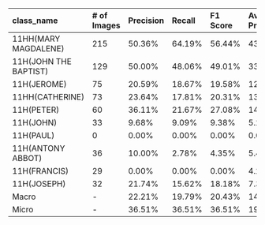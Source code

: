 | class_name            | # of Images   | Precision   | Recall   | F1 Score   | Average Precision   |
|:----------------------|:--------------|:------------|:---------|:-----------|:--------------------|
| 11HH(MARY MAGDALENE)  | 215           | 50.36%      | 64.19%   | 56.44%     | 43.62%              |
| 11H(JOHN THE BAPTIST) | 129           | 50.00%      | 48.06%   | 49.01%     | 33.86%              |
| 11H(JEROME)           | 75            | 20.59%      | 18.67%   | 19.58%     | 12.79%              |
| 11HH(CATHERINE)       | 73            | 23.64%      | 17.81%   | 20.31%     | 13.01%              |
| 11H(PETER)            | 60            | 36.11%      | 21.67%   | 27.08%     | 14.72%              |
| 11H(JOHN)             | 33            | 9.68%       | 9.09%    | 9.38%      | 5.28%               |
| 11H(PAUL)             | 0             | 0.00%       | 0.00%    | 0.00%      | 0.00%               |
| 11H(ANTONY ABBOT)     | 36            | 10.00%      | 2.78%    | 4.35%      | 5.41%               |
| 11H(FRANCIS)          | 29            | 0.00%       | 0.00%    | 0.00%      | 4.25%               |
| 11H(JOSEPH)           | 32            | 21.74%      | 15.62%   | 18.18%     | 7.36%               |
| Macro                 | -             | 22.21%      | 19.79%   | 20.43%     | 14.03%              |
| Micro                 | -             | 36.51%      | 36.51%   | 36.51%     | 19.68%              |